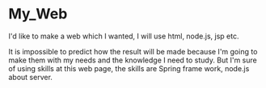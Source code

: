 # My_Web
I'd like to make a web which I wanted, I will use html, node.js, jsp etc.

It is impossible to predict how the result will be made because I'm going to make them with my needs and the knowledge I need to study.
But I'm sure of using skills at this web page, the skills are Spring frame work, node.js about server.
